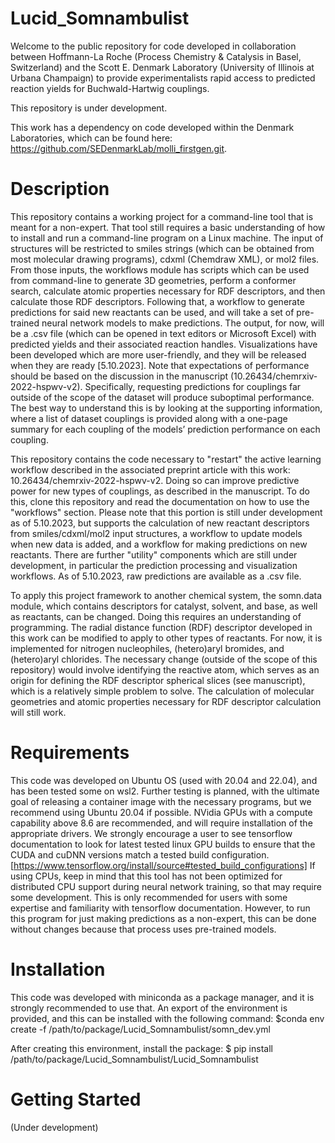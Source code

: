 # Lucid_Somnambulist
Welcome to the public repository for code developed in collaboration between Hoffmann-La Roche (Process Chemistry & Catalysis in Basel, Switzerland) and the Scott E. Denmark Laboratory (University of Illinois at Urbana Champaign) to provide experimentalists rapid access to predicted reaction yields for Buchwald-Hartwig couplings. 

This repository is under development.

This work has a dependency on code developed within the Denmark Laboratories, which can be found here: https://github.com/SEDenmarkLab/molli_firstgen.git. 

# Description
 This repository contains a working project for a command-line tool that is meant for a non-expert. That tool still requires a basic understanding of how to install and run a command-line program on a Linux machine. The input of structures will be restricted to smiles strings (which can be obtained from most molecular drawing programs), cdxml (Chemdraw XML), or mol2 files. From those inputs, the workflows module has scripts which can be used from command-line to generate 3D geometries, perform a conformer search, calculate atomic properties necessary for RDF descriptors, and then calculate those RDF descriptors. Following that, a workflow to generate predictions for said new reactants can be used, and will take a set of pre-trained neural network models to make predictions. 
 The output, for now, will be a .csv file (which can be opened in text editors or Microsoft Excel) with predicted yields and their associated reaction handles. Visualizations have been developed which are more user-friendly, and they will be released when they are ready [5.10.2023]. Note that expectations of performance should be based on the discussion in the manuscript (10.26434/chemrxiv-2022-hspwv-v2). Specifically, requesting predictions for couplings far outside of the scope of the dataset will produce suboptimal performance. The best way to understand this is by looking at the supporting information, where a list of dataset couplings is provided along with a one-page summary for each coupling of the models’ prediction performance on each coupling.
 
 This repository contains the code necessary to "restart" the active learning workflow described in the associated preprint article with this work: 10.26434/chemrxiv-2022-hspwv-v2. Doing so can improve predictive power for new types of couplings, as described in the manuscript. To do this, clone this repository and read the documentation on how to use the "workflows" section. Please note that this portion is still under development as of 5.10.2023, but supports the calculation of new reactant descriptors from smiles/cdxml/mol2 input structures, a workflow to update models when new data is added, and a workflow for making predictions on new reactants. There are further "utility" components which are still under development, in particular the prediction processing and visualization workflows. As of 5.10.2023, raw predictions are available as a .csv file. 
 
  To apply this project framework to another chemical system, the somn.data module, which contains descriptors for catalyst, solvent, and base, as well as reactants, can be changed. Doing this requires an understanding of programming. The radial distance function (RDF) descriptor developed in this work can be modified to apply to other types of reactants. For now, it is implemented for nitrogen nucleophiles, (hetero)aryl bromides, and (hetero)aryl chlorides. The necessary change (outside of the scope of this repository) would involve identifying the reactive atom, which serves as an origin for defining the RDF descriptor spherical slices (see manuscript), which is a relatively simple problem to solve. The calculation of molecular geometries and atomic properties necessary for RDF descriptor calculation will still work. 
  
# Requirements
  This code was developed on Ubuntu OS (used with 20.04 and 22.04), and has been tested some on wsl2. Further testing is planned, with the ultimate goal of releasing a container image with the necessary programs, but we recommend using Ubuntu 20.04 if possible. 
  NVidia GPUs with a compute capability above 8.6 are recommended, and will require installation of the appropriate drivers. We strongly encourage a user to see tensorflow documentation to look for latest tested linux GPU builds to ensure that the CUDA and cuDNN versions match a tested build configuration. [https://www.tensorflow.org/install/source#tested_build_configurations]
  If using CPUs, keep in mind that this tool has not been optimized for distributed CPU support during neural network training, so that may require some development. This is only recommended for users with some expertise and familiarity with tensorflow documentation. However, to run this program for just making predictions as a non-expert, this can be done without changes because that process uses pre-trained models. 
  
# Installation
  This code was developed with miniconda as a package manager, and it is strongly recommended to use that. An export of the environment is provided, and this can be installed with the following command:
  $conda env create -f /path/to/package/Lucid_Somnambulist/somn_dev.yml
  
  After creating this environment, install the package:
  $ pip install /path/to/package/Lucid_Somnambulist/Lucid_Somnambulist
 
 # Getting Started
 (Under development)
  
